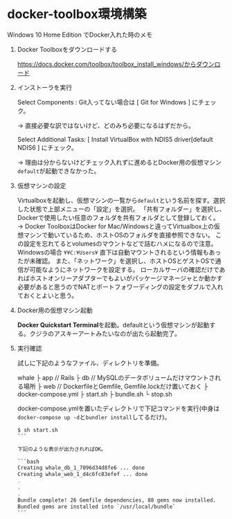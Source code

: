 # docker-toolbox環境構築
Windows 10 Home Edition でDocker入れた時のメモ



1. Docker Toolboxをダウンロードする

   https://docs.docker.com/toolbox/toolbox_install_windows/からダウンロード

2. インストーラを実行

   Select Components : Git入ってない場合は [ Git for Windows ] にチェック。

   → 直接必要な訳ではないけど、どのみち必要になるはずだから。

   Select Additional Tasks: [ Install VirtualBox with NDIS5 driver[default NDIS6 ] にチェック。

   → 理由は分からないけどチェック入れずに進めるとDocker用の仮想マシン`default`が起動できなかった。

3. 仮想マシンの設定

   Virtualboxを起動し、仮想マシンの一覧から`default`という名前を探す。選択した状態で上部メニューの「設定」を選択。
   「共有フォルダー」を選択し、Dockerで使用したい任意のフォルダを共有フォルダとして登録しておく。
   → Docker ToolboxはDocker for Mac/Windowsと違ってVirtualbox上の仮想マシンで動いているため、ホストOSのフォルダを直接参照できない。
     この設定を忘れてるとvolumesのマウントなどで詰むハメになるので注意。
     Windowsの場合 `¥¥C:¥Users¥` 直下は自動マウントされるという情報もあったが未確認。
   また、「ネットワーク」を選択し、ホストOSとゲストOSで通信が可能なようにネットワークを設定する。
   ローカルサーバの確認だけであればホストオンリーアダプターでもよいがパッケージマネージャとか動かす必要があると思うのでNATとポートフォワーディングの設定をダブルで入れておくとよいと思う。

4. Docker用の仮想マシン起動

   **Docker Quickstart Terminal**を起動。defaultという仮想マシンが起動する。クジラのアスキーアートみたいなのが出たら起動完了。

5. 実行確認

   試しに下記のようなファイル、ディレクトリを準備。

   whale
   ├ app  // Rails
   ├ db   // MySQLのデータボリュームだけマウントされる場所
   ├ web  // DockerfileとGemfile, Gemfile.lockだけ置いておく
   ├ docker-compose.yml
   ├ start.sh
   ├ bundle.sh
   └ stop.sh

   docker-compose.ymlを置いたディレクトリで下記コマンドを実行(中身は`docker-compose up -d`と`bundler install`してるだけ)。

   ````bash
   $ sh start.sh
   ```

   下記のような表示が出力されればOK。

   ```bash
   Creating whale_db_1_7096d34d8fe6 ... done
   Creating whale_web_1_d4c6fc83efef ... done
   .
   .
   .
   Bundle complete! 26 Gemfile dependencies, 88 gems now installed.
   Bundled gems are installed into `/usr/local/bundle`
   ```

